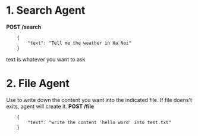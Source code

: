 # 1. Search Agent
**POST /search**
```
    {
        "text": "Tell me the weather in Ha Noi"
    }
```
text is whatever you want to ask

# 2. File Agent
Use to write down the content you want into the indicated file. If file doens't exits, agent will create it.
**POST /file**
```
    {
        "text": "write the content 'hello word' into test.txt"
    }
```